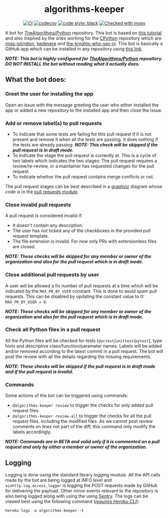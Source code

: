 <div align="center">

# algorithms-keeper
[![CI](https://github.com/TheAlgorithms/algorithms-keeper/actions/workflows/main.yml/badge.svg)](https://github.com/TheAlgorithms/algorithms-keeper/actions/workflows/main.yml)
[![codecov](https://codecov.io/gh/TheAlgorithms/algorithms-keeper/branch/master/graph/badge.svg?token=QYAZ665UJL)](https://codecov.io/gh/TheAlgorithms/algorithms-keeper)
[![code style: black](https://img.shields.io/static/v1?label=code%20style&message=black&color=black)](https://github.com/psf/black)
[![Checked with mypy](https://img.shields.io/static/v1?label=mypy&message=checked&color=2a6db2&labelColor=505050)](http://mypy-lang.org/)

</div>

A bot for [TheAlgorithms/Python](https://www.github.com/TheAlgorithms/Python) repository. This bot is based on [this tutorial](https://github-app-tutorial.readthedocs.io/en/latest/index.html) and also inspired by the ones working for the [CPython](https://github.com/python/cpython) repository which are [miss-islington](https://github.com/python/miss-islington), [bedevere](https://github.com/python/bedevere) and [the-knights-who-say-ni](https://github.com/python/the-knights-who-say-ni). This bot is basically a GitHub app which can be installed in any repository using [this link](https://github.com/apps/algorithms-keeper).

***NOTE: This bot is highly configured for [TheAlgorithms/Python](https://www.github.com/TheAlgorithms/Python) repository. DO NOT INSTALL the bot without reading what it actually does.***

## What the bot does:

### Greet the user for installing the app
Open an issue with the message greeting the user who either installed the app or added a new repository to the installed app and then close the issue.

### Add or remove label(s) to pull requests
- To indicate that some tests are failing for this pull request if it is not present and remove it when all the tests are passing. It does nothing if the tests are already passing. ***NOTE: This check will be skipped if the pull request is in draft mode.***
- To indicate the stage the pull request is currently at. This is a cycle of two labels which indicates the two stages: The pull request requires a review/re-review, or a maintainer has requested changes for the pull request.
- To indicate whether the pull request contains merge conflicts or not.

The pull request stages can be best described in a [graphviz](http://www.webgraphviz.com/) diagram whose code is in the [pull requests module](https://github.com/TheAlgorithms/algorithms-keeper/blob/master/algorithms_keeper/event/pull_request.py#L3).

### Close invalid pull requests
A pull request is considered invalid if:
- It doesn't contain any description.
- The user has not ticked any of the checkboxes in the provided pull request template.
- The file extension is invalid. For now only PRs with extensionless files are closed.

***NOTE: These checks will be skipped for any member or owner of the organization and also for the pull request which is in draft mode.***

### Close additional pull requests by user
A user will be allowed a fix number of pull requests at a time which will be indicated by the `MAX_PR_BY_USER` constant. This is done to avoid spam pull requests. This can be disabled by updating the constant value to 0: `MAX_PR_BY_USER = 0`.

***NOTE: These checks will be skipped for any member or owner of the organization and also for the pull request which is in draft mode.***

### Check all Python files in a pull request
All the Python files will be checked for tests [`doctest`/`unittest`/`pytest`], type hints and descriptive class/function/parameter names. Labels will be added and/or removed according to the latest commit in a pull request. The bot will post the review with all the details regarding the missing requirements.

***NOTE: These checks will be skipped if the pull request is in draft mode and if the pull request is invalid.***

### Commands
Some actions of the bot can be triggered using commands:
- `@algorithms-keeper review` to trigger the checks for only added pull request files.
- `@algorithms-keeper review-all` to trigger the checks for all the pull request files, including the modified files. As we cannot post review comments on lines not part of the diff, this command only modify the labels accordingly.

***NOTE: Commands are in BETA and valid only if it is commented on a pull request and only by either a member or owner of the organization.***

## Logging
Logging is done using the standard library logging module. All the API calls made by the bot are being logged at INFO level and `aiohttp.log.access_logger` is logging the POST requests made by GitHub for delivering the payload. Other minor events relevant to the repository is also being logged along with using the using [Sentry](https://sentry.io/). The logs can be viewed best using the following command ([_requires Heroku CLI_](https://devcenter.heroku.com/articles/heroku-cli#download-and-install)):
```shell
heroku logs -a algorithms-keeper -t
```

